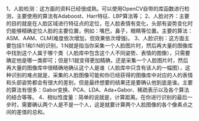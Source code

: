 1、人脸检测：这方面的资料已经很成熟。可以使用OpenCV自带的库函数进行检测，主要使用的算法有Adaboost、Harr特征、LBP算法等；
2、人脸对齐：主要的目的就是在人脸区域进行特征点的定位，在人脸表情有变化，头部有姿势变化时仍能够精确定位人脸的主要位置，例如：嘴巴，鼻子，眼睛等位置。主要的算法：ASM、AAM、CLM(难度依次增加，但效果依次增强)。
3、人脸识别：这方面主要包括1:1和1:N的识别，1:N就是指当你采集一个人脸图片时，然后再大量的图像库中找到这个人属于哪个类（人脸库中包含这个人不同姿势、表情的图像），只需要确定他是哪一类即可；但是1:1就变得更加精确，还是采集一个人脸图片时，然后再大量的图像库中很精确地确认这个人是谁（人脸库中只含有该人的一幅图），这种识别的难点就是，采集的人脸图像可能和你已经获得的图像库中对应的人的表情和头部姿势都会有很大的差别，但是最终想要的结果还是要确认他到底是谁。主要的算法有很多：Gabor变换、PCA、LDA、Ada+Gabor、稀疏表示以及各个算法的结合等等。
4、相似性度量：简单的说就是，计算距离。在你进行识别的最后一步时，需要确认两个人是不是一个人，这是就要计算两个人脸图像的各个像素点之间的差值的总和。
